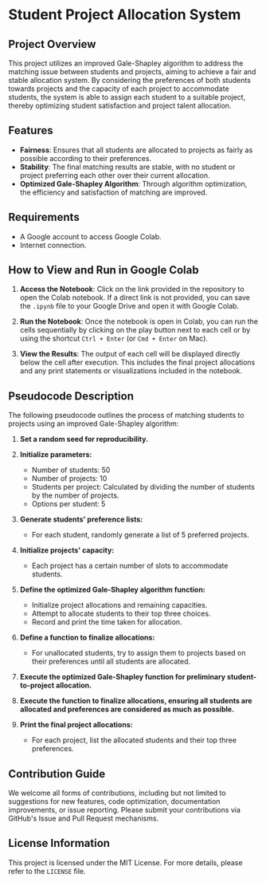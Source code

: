 # Student Project Allocation System

## Project Overview

This project utilizes an improved Gale-Shapley algorithm to address the matching issue between students and projects, aiming to achieve a fair and stable allocation system. By considering the preferences of both students towards projects and the capacity of each project to accommodate students, the system is able to assign each student to a suitable project, thereby optimizing student satisfaction and project talent allocation.

## Features

- **Fairness**: Ensures that all students are allocated to projects as fairly as possible according to their preferences.
- **Stability**: The final matching results are stable, with no student or project preferring each other over their current allocation.
- **Optimized Gale-Shapley Algorithm**: Through algorithm optimization, the efficiency and satisfaction of matching are improved.

## Requirements

- A Google account to access Google Colab.
- Internet connection.

## How to View and Run in Google Colab

1. **Access the Notebook**: Click on the link provided in the repository to open the Colab notebook. If a direct link is not provided, you can save the `.ipynb` file to your Google Drive and open it with Google Colab.

2. **Run the Notebook**: Once the notebook is open in Colab, you can run the cells sequentially by clicking on the play button next to each cell or by using the shortcut `Ctrl + Enter` (or `Cmd + Enter` on Mac).

3. **View the Results**: The output of each cell will be displayed directly below the cell after execution. This includes the final project allocations and any print statements or visualizations included in the notebook.

## Pseudocode Description

The following pseudocode outlines the process of matching students to projects using an improved Gale-Shapley algorithm:

1. **Set a random seed for reproducibility.**

2. **Initialize parameters:**
   - Number of students: 50
   - Number of projects: 10
   - Students per project: Calculated by dividing the number of students by the number of projects.
   - Options per student: 5

3. **Generate students' preference lists:**
   - For each student, randomly generate a list of 5 preferred projects.

4. **Initialize projects' capacity:**
   - Each project has a certain number of slots to accommodate students.

5. **Define the optimized Gale-Shapley algorithm function:**
   - Initialize project allocations and remaining capacities.
   - Attempt to allocate students to their top three choices.
   - Record and print the time taken for allocation.

6. **Define a function to finalize allocations:**
   - For unallocated students, try to assign them to projects based on their preferences until all students are allocated.

7. **Execute the optimized Gale-Shapley function for preliminary student-to-project allocation.**

8. **Execute the function to finalize allocations, ensuring all students are allocated and preferences are considered as much as possible.**

9. **Print the final project allocations:**
   - For each project, list the allocated students and their top three preferences.

## Contribution Guide

We welcome all forms of contributions, including but not limited to suggestions for new features, code optimization, documentation improvements, or issue reporting. Please submit your contributions via GitHub's Issue and Pull Request mechanisms.

## License Information

This project is licensed under the MIT License. For more details, please refer to the `LICENSE` file.

